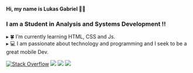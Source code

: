 #### Hi, my name is Lukas Gabriel 👋🏻

### I am a Student in Analysis and Systems Development !!

▸ 🍀 I’m currently learning HTML, CSS and Js. <br>
▸ 💻 I am passionate about technology and programming and I seek to be a great mobile Dev.  <br>

[<img alt="Stack Overflow" src="https://img.shields.io/badge/-Stackoverflow-FE7A16?style=for-the-badge&logo=stack-overflow&logoColor=white"/>](https://pt.stackoverflow.com/users/230761/lukas-feitosa?tab=profile)
[<img src="https://img.shields.io/badge/linkedin-%230077B5.svg?&style=for-the-badge&logo=linkedin&logoColor=white" />](www.linkedin.com/in/lukas-feitosa)
[<img src = "https://img.shields.io/badge/instagram-%23E4405F.svg?&style=for-the-badge&logo=instagram&logoColor=white">](https://www.instagram.com/lk.feitosa/)
[<img src="https://img.shields.io/badge/email-0078D4?style=for-the-badge&logo=microsoft-outlook&logoColor=white" />](mailto:lukas.feitosa03@hotmail.com)

<!--
## ⚡ GitHub Stats
-->
